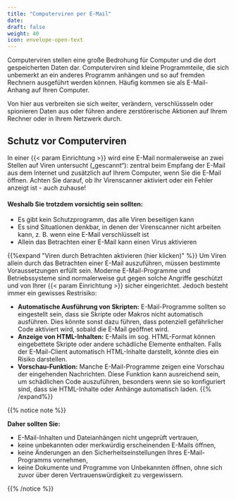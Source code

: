 ```yaml
---
title: "Computerviren per E-Mail"
date: 
draft: false
weight: 40
icon: envelope-open-text
---
```


Computerviren stellen eine große Bedrohung für Computer und die dort gespeicherten Daten dar. Computerviren sind kleine Programmteile, die sich unbemerkt an ein anderes Programm anhängen und so auf fremden Rechnern ausgeführt werden können. Häufig kommen sie als E-Mail-Anhang auf Ihren Computer.

Von hier aus verbreiten sie sich weiter, verändern, verschlüssseln oder spionieren Daten aus oder führen andere zerstörerische Aktionen auf Ihrem Rechner oder in Ihrem Netzwerk durch.

## Schutz vor Computerviren

In einer {{< param Einrichtung >}} wird eine E-Mail normalerweise an zwei Stellen auf Viren untersucht („gescannt“): zentral beim Empfang der E-Mail aus dem Internet und zusätzlich auf Ihrem Computer, wenn Sie die E-Mail öffnen. Achten Sie darauf, ob Ihr Virenscanner aktiviert oder ein Fehler anzeigt ist - auch zuhause!

#### Weshalb Sie trotzdem vorsichtig sein sollten:

- Es gibt kein Schutzprogramm, das alle Viren beseitigen kann
- Es sind Situationen denkbar, in denen der Virenscanner nicht arbeiten kann, z. B. wenn eine E-Mail verschlüsselt ist
- Allein das Betrachten einer E-Mail kann einen Virus aktivieren

{{%expand "Viren durch Betrachten aktivieren (hier klicken)" %}}
Um Viren allein durch das Betrachten einer E-Mail auszuführen, müssen bestimmte Voraussetzungen erfüllt sein. Moderne E-Mail-Programme und Betriebssysteme sind normalerweise gut gegen solche Angriffe geschützt und von Ihrer {{< param Einrichtung >}}  sicher eingerichtet. Jedoch besteht immer ein gewisses Restrisiko:

- **Automatische Ausführung von Skripten:** E-Mail-Programme sollten so eingestellt sein, dass sie Skripte oder Makros nicht automatisch ausführen. Dies könnte sonst dazu führen, dass potenziell gefährlicher Code aktiviert wird, sobald die E-Mail geöffnet wird.
- **Anzeige von HTML-Inhalten:** E-Mails im sog. HTML-Format können eingebettete Skripte oder andere schädliche Elemente enthalten. Falls der E-Mail-Client automatisch HTML-Inhalte darstellt, könnte dies ein Risiko darstellen.
- **Vorschau-Funktion:** Manche E-Mail-Programme zeigen eine Vorschau der eingehenden Nachrichten. Diese Funktion kann ausreichend sein, um schädlichen Code auszuführen, besonders wenn sie so konfiguriert sind, dass sie HTML-Inhalte oder Anhänge automatisch laden.
{{% /expand%}}

{{% notice note %}}

**Daher sollten Sie:**

- E-Mail-Inhalten und Dateianhängen nicht ungeprüft vertrauen,
- keine unbekannten oder merkwürdig erscheinenden E-Mails öffnen,
- keine Änderungen an den Sicherheitseinstellungen Ihres E-Mail-Programms vornehmen,
- keine Dokumente und Programme von Unbekannten öffnen, ohne sich zuvor über deren Vertrauenswürdigkeit zu vergewissern.

{{% /notice %}}

